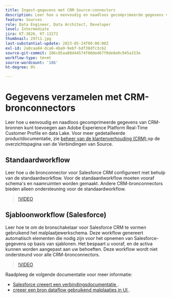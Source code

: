 ```yaml
---
title: Ingest-gegevens met CRM Source-connectors
description: Leer hoe u eenvoudig en naadloos gecomprimeerde gegevens van CRM-bronnen kunt toevoegen aan Adobe Experience Platform Real-Time Customer Profile en data Lake.
feature: Sources
role: Data Engineer, Data Architect, Developer
level: Intermediate
jira: KT-3826, KT-13272
thumbnail: 29711.jpg
last-substantial-update: 2023-05-24T00:00:00Z
exl-id: 2a0caa84-dca6-4ba9-9ebf-bdf38dfc3cb2
source-git-commit: 286c85aa88d44574f00ded67f0de8e0c945a153e
workflow-type: tm+mt
source-wordcount: '186'
ht-degree: 0%

---
```


# Gegevens verzamelen met CRM-bronconnectors

Leer hoe u eenvoudig en naadloos gecomprimeerde gegevens van CRM-bronnen kunt toevoegen aan Adobe Experience Platform Real-Time Customer Profile en data Lake. Voor meer gedetailleerde productdocumentatie, zie [ beheer van de klantenverhouding (CRM) ](https://experienceleague.adobe.com/docs/experience-platform/sources/home.html?lang=nl-NL#access-control-for-sources-in-data-ingestion) op de overzichtspagina van de Verbindingen van Source.

## Standaardworkflow

Leer hoe u de bronconnector voor Salesforce CRM configureert met behulp van de standaardworkflow. Voor de standaardworkflow moeten vooraf schema&#39;s en naamruimten worden gemaakt. Andere CRM-bronconnectors bieden alleen ondersteuning voor de standaardworkflow.

>[!VIDEO](https://video.tv.adobe.com/v/29711?learn=on&enablevpops)

## Sjabloonworkflow (Salesforce)

Leer hoe te om de bronschakelaar voor Salesforce CRM te vormen gebruikend het malplaatjewerkschema. Deze workflow genereert automatisch elementen die nodig zijn voor het opnemen van Salesforce-gegevens op basis van sjablonen. Het bespaart u vooraf, en de activa kunnen worden aangepast aan uw behoeften. Deze workflow wordt niet ondersteund voor alle CRM-bronconnectors.

>[!VIDEO](https://video.tv.adobe.com/v/3453329?learn=on&enablevpops&captions=dut)

Raadpleeg de volgende documentatie voor meer informatie:
* [ Salesforce creeert een verbindingsdocumentatie ](https://experienceleague.adobe.com/docs/experience-platform/sources/ui-tutorials/create/crm/salesforce.html?lang=nl-NL).
* [ creeer een bron dataflow gebruikend malplaatjes in UI ](https://experienceleague.adobe.com/docs/experience-platform/sources/ui-tutorials/templates.html?lang=nl-NL#).

